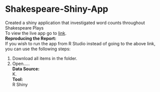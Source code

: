 # Shakespeare-Shiny-App
Created a shiny application that investigated word counts throughout Shakespeare Plays <br>
To view the live app go to [link](https://dsba5122-spring-2022-lr.shinyapps.io/lraslova_problem_set_3/?fbclid=IwAR0sNYvB_HOdBNxAfvgZ48d70F4XNk9bhqphJoESzL5K4dbEqGHTKcKTf9k).
<br>
**Reproducing the Report:** <br>
If you wish to run the app from R Studio instead of going to the above link, you can use the following steps:
1. Download all items in the folder.
2. Open.....<br>
**Data Source: <br>**
K. <br>
**Tool:** <br>
R Shiny <br>

